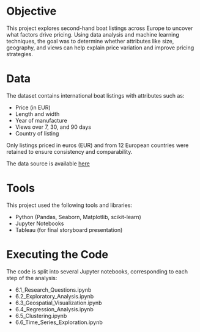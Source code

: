 # Objective

This project explores second-hand boat listings across Europe to uncover what factors drive pricing. Using data analysis and machine learning techniques, the goal was to determine whether attributes like size, geography, and views can help explain price variation and improve pricing strategies.

# Data
The dataset contains international boat listings with attributes such as:

- Price (in EUR)
- Length and width
- Year of manufacture
- Views over 7, 30, and 90 days
- Country of listing

Only listings priced in euros (EUR) and from 12 European countries were retained to ensure consistency and comparability.

The data source is available [here](https://www.kaggle.com/datasets/karthikbhandary2/boat-sales?resource=download)

# Tools
This project used the following tools and libraries:

- Python (Pandas, Seaborn, Matplotlib, scikit-learn)
- Jupyter Notebooks
- Tableau (for final storyboard presentation)

# Executing the Code

The code is split into several Jupyter notebooks, corresponding to each step of the analysis:

- 6.1_Research_Questions.ipynb
- 6.2_Exploratory_Analysis.ipynb
- 6.3_Geospatial_Visualization.ipynb
- 6.4_Regression_Analysis.ipynb
- 6.5_Clustering.ipynb
- 6.6_Time_Series_Exploration.ipynb
